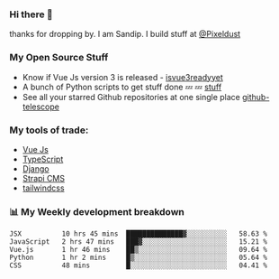 ### Hi there 👋

thanks for dropping by.
I am Sandip. I build stuff at [@Pixeldust](github.com/pixeldust-in/)

###  **My Open Source Stuff**

 - Know if Vue Js version 3 is released -  [isvue3readyyet](https://github.com/sandiprb/isvue3readyyet)
 - A bunch of Python scripts to get stuff done 💤 💤 [stuff](https://github.com/sandiprb/stuff)
 - See all your starred Github repositories at one single place [github-telescope](https://github.com/sandiprb/github-telescope)



###  **My tools of trade:**
 - [Vue Js](https://github.com/vuejs/vue/)
 - [TypeScript](https://github.com/microsoft/TypeScript)
 - [Django](github.com/django/django)
 - [Strapi CMS](github.com/strapi/strapi)
 - [tailwindcss](https://github.com/tailwindlabs/tailwindcss)


###  📊 **My Weekly development breakdown**
<!--START_SECTION:waka-->
```text
JSX          10 hrs 45 mins  ██████████████▓░░░░░░░░░░   58.63 % 
JavaScript   2 hrs 47 mins   ███▓░░░░░░░░░░░░░░░░░░░░░   15.21 % 
Vue.js       1 hr 46 mins    ██▒░░░░░░░░░░░░░░░░░░░░░░   09.64 % 
Python       1 hr 2 mins     █▒░░░░░░░░░░░░░░░░░░░░░░░   05.64 % 
CSS          48 mins         █░░░░░░░░░░░░░░░░░░░░░░░░   04.41 % 
```
<!--END_SECTION:waka-->
